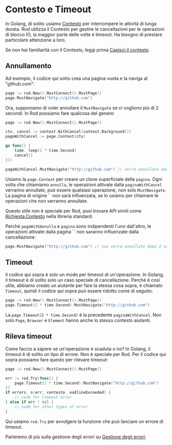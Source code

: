 # Contesto e Timeout

In Golang, di solito usiamo [Contesto](https://golang.org/pkg/context/) per interrompere le attività di lunga durata. Rod utilizza il Contesto per gestire le cancellazioni per le operazioni di blocco IO, la maggior parte delle volte è timeout. Ha bisogno di prestare particolare attenzione a loro.

Se non hai familiarità con il Contesto, leggi prima [Capisci il contesto](understand-context.md).

## Annullamento

Ad esempio, il codice qui sotto crea una pagina vuota e la naviga al "github.com":

```go
page := rod.New().MustConnect().MustPage()
page.MustNavigate("http://github.com")
```

Ora, supponiamo di voler annullare il `MustNavigate` se ci vogliono più di 2 secondi. In Rod possiamo fare qualcosa del genere:

```go
page := rod.New().MustConnect().MustPage()

ctx, cancel := context.WithCancel(context.Background())
pageWithCancel := page.Context(ctx)

go func() {
    time. leep(2 * time.Second)
    cancel()
}()

pageWithCancel.MustNavigate("http://github.com") // verrà annullato dopo 2 secondi
```

Usiamo la `page.Context` per creare un clone superficiale della `pagina`. Ogni volta che chiamiamo `annulla`, le operazioni attivate dalla `paginaWithCancel` verranno annullate, può essere qualsiasi operazione, non solo `MustNavigate`. La pagina di origine `` non sarà influenzata, se lo usiamo per chiamare le operazioni che non verranno annullate.

Questo stile non è speciale per Rod, puoi trovare API simili come [Richiesta.Contesto](https://golang.org/pkg/net/http/#Request.WithContext) nella libreria standard.

Perché `pageWithAnnulla` e `pagina` sono indipendenti l'uno dall'altro, le operazioni attivate dalla pagina `` non saranno influenzate dalla cancellazione:

```go
page.MustNavigate("http://github.com") // non verrà annullato dopo 2 secondi
```

## Timeout

Il codice qui sopra è solo un modo per timeout di un'operazione. In Golang, il timeout è di solito solo un caso speciale di cancellazione. Perché è così utile, abbiamo creato un aiutante per fare la stessa cosa sopra, è chiamato `Timeout`, quindi il codice qui sopra può essere ridotto come di seguito:

```go
page := rod.New().MustConnect().MustPage()
page.Timeout(2 * time.Second).MustNavigate("http://github.com")
```

La `page.Timeout(2 * time.Second)` è la precedente `paginaWithCancel`. Non solo `Page`, `Browser` e `Element` hanno anche lo stesso contesto aiutanti.

## Rileva timeout

Come faccio a sapere se un'operazione è scaduta o no? In Golang, il timeout è di solito un tipo di errore. Non è speciale per Rod. Per il codice qui sopra possiamo fare questo per rilevare timeout:

```go
page := rod.New().MustConnect().MustPage()

err := rod.Try(func() {
    page.Timeout(2 * time.Second).MustNavigate("http://github.com")
})
if errors. s(err, contesto. eadlineExceeded) {
    // code for timeout error
} else if err ! nil {
    // code for other types of error
}
```

Qui usiamo `rod.Try` per avvolgere la funzione che può lanciare un errore di timeout.

Parleremo di più sulla gestione degli errori su [Gestione degli errori](error-handling.md).
